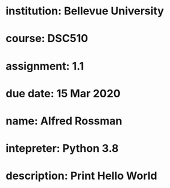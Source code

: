 # institution: Bellevue University
# course: DSC510
# assignment: 1.1
# due date: 15 Mar 2020
# name: Alfred Rossman
# intepreter: Python 3.8
# description: Print Hello World

